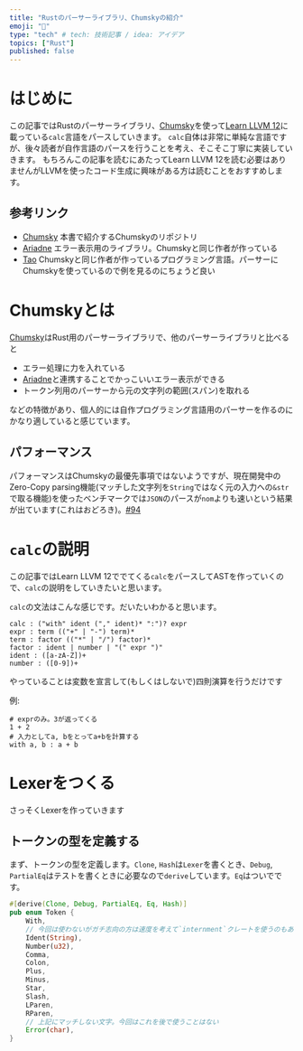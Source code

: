 ```yaml
---
title: "Rustのパーサーライブラリ、Chumskyの紹介"
emoji: "🦀"
type: "tech" # tech: 技術記事 / idea: アイデア
topics: ["Rust"]
published: false
---
```


# はじめに

この記事ではRustのパーサーライブラリ、[Chumsky](https://github.com/zesterer/chumsky)を使って[Learn LLVM 12](https://www.packtpub.com/product/learn-llvm-12/9781839213502)に載っている`calc`言語をパースしていきます。
`calc`自体は非常に単純な言語ですが、後々読者が自作言語のパースを行うことを考え、そこそこ丁寧に実装していきます。
もちろんこの記事を読むにあたってLearn LLVM 12を読む必要はありませんがLLVMを使ったコード生成に興味がある方は読むことをおすすめします。

## 参考リンク

* [Chumsky](https://github.com/zesterer/chumsky)
    本書で紹介するChumskyのリポジトリ
* [Ariadne](https://github.com/zesterer/ariadne)
    エラー表示用のライブラリ。Chumskyと同じ作者が作っている
* [Tao](https://github.com/zesterer/tao)
    Chumskyと同じ作者が作っているプログラミング言語。パーサーにChumskyを使っているので例を見るのにちょうど良い

# Chumskyとは

[Chumsky](https://github.com/zesterer/chumsky)はRust用のパーサーライブラリで、他のパーサーライブラリと比べると

* エラー処理に力を入れている
* [Ariadne](https://github.com/zesterer/ariadne)と連携することでかっこいいエラー表示ができる
* トークン列用のパーサーから元の文字列の範囲(スパン)を取れる

などの特徴があり、個人的には自作プログラミング言語用のパーサーを作るのにかなり適していると感じています。

## パフォーマンス

パフォーマンスはChumskyの最優先事項ではないようですが、現在開発中のZero-Copy parsing機能(マッチした文字列を`String`ではなく元の入力への`&str`で取る機能)を使ったベンチマークでは`JSON`のパースが`nom`よりも速いという結果が出ています(これはおどろき)。[#94](https://github.com/zesterer/chumsky/pull/94)

# `calc`の説明

この記事ではLearn LLVM 12ででてくる`calc`をパースしてASTを作っていくので、`calc`の説明をしていきたいと思います。

`calc`の文法はこんな感じです。だいたいわかると思います。

```
calc : ("with" ident ("," ident)* ":")? expr
expr : term (("+" | "-") term)*
term : factor (("*" | "/") factor)*
factor : ident | number | "(" expr ")"
ident : ([a-zA-Z])+
number : ([0-9])+
```

やっていることは変数を宣言して(もしくはしないで)四則演算を行うだけです

例:

```
# exprのみ。3が返ってくる
1 + 2
# 入力としてa, bをとってa+bを計算する
with a, b : a + b
```

# Lexerをつくる

さっそくLexerを作っていきます

## トークンの型を定義する

まず、トークンの型を定義します。`Clone`, `Hash`は`Lexer`を書くとき、`Debug`, `PartialEq`はテストを書くときに必要なので`derive`しています。`Eq`はついでです。

```rust:token.rs
#[derive(Clone, Debug, PartialEq, Eq, Hash)]
pub enum Token {
    With,
    // 今回は使わないがガチ志向の方は速度を考えて`internment`クレートを使うのもあり
    Ident(String),
    Number(u32),
    Comma,
    Colon,
    Plus,
    Minus,
    Star,
    Slash,
    LParen,
    RParen,
    // 上記にマッチしない文字。今回はこれを後で使うことはない
    Error(char),
}
```